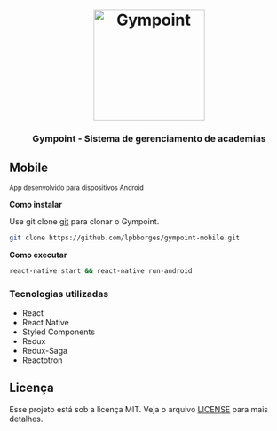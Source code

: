 <h1 align="center">
  <img alt="Gympoint" title="Gympoint" src="logo.png" width="200px" />
</h1>

<h3 align="center">
  Gympoint - Sistema de gerenciamento de academias
</h3>

## Mobile

<small>App desenvolvido para dispositivos Android</small>

<strong>Como instalar</strong>

Use git clone [git](https://github.com/lpbborges/gympoint-mobile/) para clonar o Gympoint.

```bash
git clone https://github.com/lpbborges/gympoint-mobile.git
```

<strong>Como executar</strong>

```bash
react-native start && react-native run-android
```
<h3>Tecnologias utilizadas</h3>
<ul>
 <li>React</li>
 <li>React Native</li>
 <li>Styled Components</li>
 <li>Redux</li>
 <li>Redux-Saga</li>
 <li>Reactotron</li>
</ul>

## Licença
Esse projeto está sob a licença MIT. Veja o arquivo [LICENSE](LICENSE.md) para mais detalhes.
